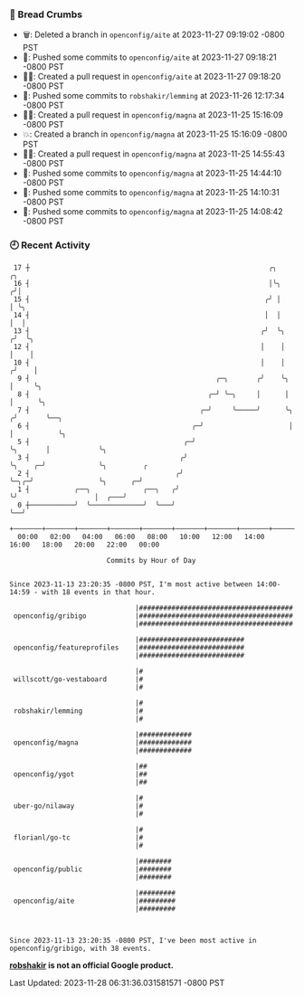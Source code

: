 ### 🍞 Bread Crumbs

 * 🗑: Deleted a branch in `openconfig/aite` at 2023-11-27 09:19:02 -0800 PST
 * 🚢: Pushed some commits to `openconfig/aite` at 2023-11-27 09:18:21 -0800 PST
 * ✍🏼: Created a pull request in `openconfig/aite` at 2023-11-27 09:18:20 -0800 PST
 * 🚢: Pushed some commits to `robshakir/lemming` at 2023-11-26 12:17:34 -0800 PST
 * ✍🏼: Created a pull request in `openconfig/magna` at 2023-11-25 15:16:09 -0800 PST
 * 💥: Created a branch in `openconfig/magna` at 2023-11-25 15:16:09 -0800 PST
 * ✍🏼: Created a pull request in `openconfig/magna` at 2023-11-25 14:55:43 -0800 PST
 * 🚢: Pushed some commits to `openconfig/magna` at 2023-11-25 14:44:10 -0800 PST
 * 🚢: Pushed some commits to `openconfig/magna` at 2023-11-25 14:10:31 -0800 PST
 * 🚢: Pushed some commits to `openconfig/magna` at 2023-11-25 14:08:42 -0800 PST

### 🕘 Recent Activity
```
 17 ┼                                                           ╭╮                ╭╮
 16 ┤                                                           │╰╮              ╭╯│
 15 ┤                                                          ╭╯ │              │ ╰╮
 14 ┤                                                          │  │              │  │
 13 ┤                                                         ╭╯  ╰╮            ╭╯  ╰╮
 12 ┤                                                         │    │            │    │
 10 ┤                                                         │    │           ╭╯    │
  9 ┤                                              ╭─╮       ╭╯    ╰╮          │     ╰╮
  8 ┤                                            ╭─╯ ╰─╮     │      │          │      ╰╮
  7 ┤                                          ╭─╯     ╰─────╯      ╰╮        ╭╯       ╰──╮
  6 ┤                                        ╭─╯                     │        │           ╰╮
  5 ┤                                      ╭─╯                       ╰╮       │            ╰╮
  3 ┤                                     ╭╯                          ╰╮    ╭─╯             ╰╮         ╭
  2 ┤                                    ╭╯                            ╰─╮╭─╯                ╰╮      ╭─╯
  1 ┤           ╭──╮             ╭──╮   ╭╯                               ╰╯                   │  ╭───╯
  0 ┼───────────╯  ╰─────────────╯  ╰───╯                                                     ╰──╯
    +───────+───────+───────+───────+───────+───────+───────+───────+───────+───────+───────+───────+────
  00:00   02:00   04:00   06:00   08:00   10:00   12:00   14:00   16:00   18:00   20:00   22:00   00:00   

						Commits by Hour of Day


Since 2023-11-13 23:20:35 -0800 PST, I'm most active between 14:00-14:59 - with 18 events in that hour.

```



```
                               |######################################
 openconfig/gribigo            |######################################
                               |######################################

                               |##########################
 openconfig/featureprofiles    |##########################
                               |##########################

                               |#
 willscott/go-vestaboard       |#
                               |#

                               |#
 robshakir/lemming             |#
                               |#

                               |#############
 openconfig/magna              |#############
                               |#############

                               |##
 openconfig/ygot               |##
                               |##

                               |#
 uber-go/nilaway               |#
                               |#

                               |#
 florianl/go-tc                |#
                               |#

                               |########
 openconfig/public             |########
                               |########

                               |#########
 openconfig/aite               |#########
                               |#########



Since 2023-11-13 23:20:35 -0800 PST, I've been most active in openconfig/gribigo, with 38 events.

```
**[robshakir](mailto:robjs@google.com) is not an official Google product.**  


Last Updated: 2023-11-28 06:31:36.031581571 -0800 PST
